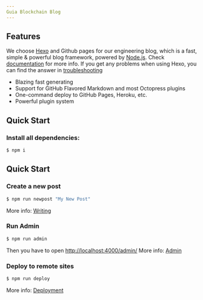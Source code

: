 ```yaml
---
Guia Blockchain Blog
---
```


## Features

We choose [Hexo](https://hexo.io/) and Github pages for our engineering blog, which is a fast, simple & powerful blog framework, powered by [Node.js](http://nodejs.org). Check [documentation](https://hexo.io/docs/) for more info. If you get any problems when using Hexo, you can find the answer in [troubleshooting](https://hexo.io/docs/troubleshooting.html)

- Blazing fast generating
- Support for GitHub Flavored Markdown and most Octopress plugins
- One-command deploy to GitHub Pages, Heroku, etc.
- Powerful plugin system

## Quick Start

### Install all dependencies: 

``` bash
$ npm i
```

## Quick Start

### Create a new post

``` bash
$ npm run newpost "My New Post"
```
More info: [Writing](https://hexo.io/docs/writing.html)

### Run Admin

``` bash
$ npm run admin
```
Then you have to open [http://localhost:4000/admin/](http://localhost:4000/admin/)
More info: [Admin](https://github.com/jaredly/hexo-admin)

### Deploy to remote sites

``` bash
$ npm run deploy
```
More info: [Deployment](https://hexo.io/docs/deployment.html)
